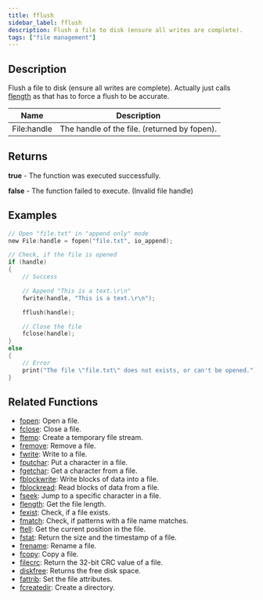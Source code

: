 ```yaml
---
title: fflush
sidebar_label: fflush
description: Flush a file to disk (ensure all writes are complete).
tags: ["file management"]
---
```


<VersionWarn version='omp v1.1.0.2612' />

<LowercaseNote />

## Description

Flush a file to disk (ensure all writes are complete). Actually just calls [flength](flength) as that has to force a flush to be accurate.

| Name        | Description                                  |
| ----------- | -------------------------------------------- |
| File:handle | The handle of the file. (returned by fopen). |

## Returns

**true** - The function was executed successfully.

**false** - The function failed to execute. (Invalid file handle)

## Examples

```c
// Open "file.txt" in "append only" mode
new File:handle = fopen("file.txt", io_append);

// Check, if the file is opened
if (handle)
{
    // Success

    // Append "This is a text.\r\n"
    fwrite(handle, "This is a text.\r\n");

    fflush(handle);

    // Close the file
    fclose(handle);
}
else
{
    // Error
    print("The file \"file.txt\" does not exists, or can't be opened.");
}
```

## Related Functions

- [fopen](fopen): Open a file.
- [fclose](fclose): Close a file.
- [ftemp](ftemp): Create a temporary file stream.
- [fremove](fremove): Remove a file.
- [fwrite](fwrite): Write to a file.
- [fputchar](fputchar): Put a character in a file.
- [fgetchar](fgetchar): Get a character from a file.
- [fblockwrite](fblockwrite): Write blocks of data into a file.
- [fblockread](fblockread): Read blocks of data from a file.
- [fseek](fseek): Jump to a specific character in a file.
- [flength](flength): Get the file length.
- [fexist](fexist): Check, if a file exists.
- [fmatch](fmatch): Check, if patterns with a file name matches.
- [ftell](ftell): Get the current position in the file.
- [fstat](fstat): Return the size and the timestamp of a file.
- [frename](frename): Rename a file.
- [fcopy](fcopy): Copy a file.
- [filecrc](filecrc): Return the 32-bit CRC value of a file.
- [diskfree](diskfree): Returns the free disk space.
- [fattrib](fattrib): Set the file attributes.
- [fcreatedir](fcreatedir): Create a directory.

